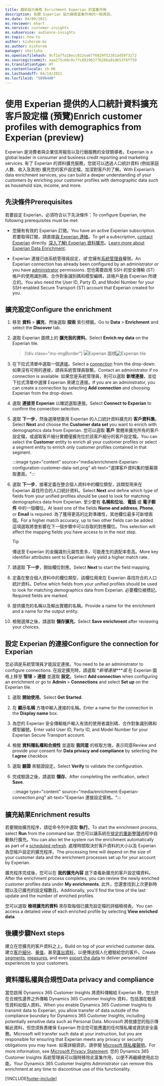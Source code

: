 ```yaml
---
title: 藉助協力廠商 Enrichment Experian 的富集作用
description: 有關 Experian 協力廠商富集作用的一般資訊。
ms.date: 04/09/2021
ms.reviewer: mhart
ms.service: customer-insights
ms.subservice: audience-insights
ms.topic: how-to
author: kishorem-ms
ms.author: kishorem
manager: shellyha
ms.openlocfilehash: 9cf2a7fa18ecc022ea67f6829f52381ad59f3172
ms.sourcegitcommit: aaa275c60c0c77c88196277b266a91d653f8f759
ms.translationtype: HT
ms.contentlocale: zh-HK
ms.lasthandoff: 04/14/2021
ms.locfileid: "5896400"
---
```

# <a name="enrich-customer-profiles-with-demographics-from-experian-preview"></a><span data-ttu-id="82c5f-103">使用 Experian 提供的人口統計資料擴充客戶設定檔 (預覽)</span><span class="sxs-lookup"><span data-stu-id="82c5f-103">Enrich customer profiles with demographics from Experian (preview)</span></span>

<span data-ttu-id="82c5f-104">Experian 是消費者與企業信用報告以及行銷服務的全球領導者。</span><span class="sxs-lookup"><span data-stu-id="82c5f-104">Experian is a global leader in consumer and business credit reporting and marketing services.</span></span> <span data-ttu-id="82c5f-105">有了 Experian 的資料擴充服務，您就可以透過人口統計資料 (例如家庭人數、收入及其他) 擴充您的客戶設定檔，加深對客戶的了解。</span><span class="sxs-lookup"><span data-stu-id="82c5f-105">With Experian’s data enrichment services, you can build a deeper understanding of your customers by enriching your customer profiles with demographic data such as household size, income, and more.</span></span>

## <a name="prerequisites"></a><span data-ttu-id="82c5f-106">先決條件</span><span class="sxs-lookup"><span data-stu-id="82c5f-106">Prerequisites</span></span>

<span data-ttu-id="82c5f-107">若要設定 Experian，必須符合以下先決條件：</span><span class="sxs-lookup"><span data-stu-id="82c5f-107">To configure Experian, the following prerequisites must be met:</span></span>

- <span data-ttu-id="82c5f-108">您擁有有效的 Experian 訂閱。</span><span class="sxs-lookup"><span data-stu-id="82c5f-108">You have an active Experian subscription.</span></span> <span data-ttu-id="82c5f-109">若要取得訂閱，請直接[與 Experian 連絡](https://www.experian.com/marketing-services/contact)。</span><span class="sxs-lookup"><span data-stu-id="82c5f-109">To get a subscription, [contact Experian](https://www.experian.com/marketing-services/contact) directly.</span></span> <span data-ttu-id="82c5f-110">[深入了解t Experian 資料擴充](https://www.experian.com/marketing-services/microsoft?cmpid=ems_web_mci_cdppage)。</span><span class="sxs-lookup"><span data-stu-id="82c5f-110">[Learn more about Experian Data Enrichment](https://www.experian.com/marketing-services/microsoft?cmpid=ems_web_mci_cdppage).</span></span>

- <span data-ttu-id="82c5f-111">Experian 連接已由系統管理員設定，*或* 您擁有[系統管理員](permissions.md#administrator)權限。</span><span class="sxs-lookup"><span data-stu-id="82c5f-111">An Experian connection has already been configured by an administrator *or* you have [administrator](permissions.md#administrator) permissions.</span></span> <span data-ttu-id="82c5f-112">您也需要啟用 SSH 的安全傳輸 (ST) 帳戶的使用識別碼、合作對象識別碼和模型編碼，該帳戶是由 Experian 所建立的。</span><span class="sxs-lookup"><span data-stu-id="82c5f-112">You also need the User ID, Party ID, and Model Number for your SSH-enabled Secure Transport (ST) account that Experian created for you.</span></span>

## <a name="configure-the-enrichment"></a><span data-ttu-id="82c5f-113">擴充設定</span><span class="sxs-lookup"><span data-stu-id="82c5f-113">Configure the enrichment</span></span>

1. <span data-ttu-id="82c5f-114">移至 **資料** > **擴充**，然後選取 **探索** 索引標籤。</span><span class="sxs-lookup"><span data-stu-id="82c5f-114">Go to **Data** > **Enrichment** and select the **Discover** tab.</span></span>

1. <span data-ttu-id="82c5f-115">選取 Experian 圖標上的 **擴充我的資料**。</span><span class="sxs-lookup"><span data-stu-id="82c5f-115">Select **Enrich my data** on the Experian tile.</span></span>

   > [!div class="mx-imgBorder"]
   > <span data-ttu-id="82c5f-116">![Experian 圖標](media/experian-tile.png "Experian 圖標")</span><span class="sxs-lookup"><span data-stu-id="82c5f-116">![Experian tile](media/experian-tile.png "Experian tile")</span></span>
   > 

1. <span data-ttu-id="82c5f-117">在下拉式清單中選取一個[連接](connections.md)。</span><span class="sxs-lookup"><span data-stu-id="82c5f-117">Select a [connection](connections.md) from the drop-down.</span></span> <span data-ttu-id="82c5f-118">如果沒有可用的連接，請與系統管理員聯繫。</span><span class="sxs-lookup"><span data-stu-id="82c5f-118">Contact an administrator if no connection is available.</span></span> <span data-ttu-id="82c5f-119">如果您是系統管理員，則可以選取 **新增連接**，並從下拉式清單中選擇 Experian 來建立連接。</span><span class="sxs-lookup"><span data-stu-id="82c5f-119">If you are an administrator, you can create a connection by selecting **Add connection** and choosing Experian from the drop-down.</span></span> 

1. <span data-ttu-id="82c5f-120">選取 **連接至 Experian** 以確認選取連接。</span><span class="sxs-lookup"><span data-stu-id="82c5f-120">Select **Connect to Experian** to confirm the connection selection.</span></span>

1.  <span data-ttu-id="82c5f-121">選取 **下一步**，然後選擇想要用 Experian 的人口統計資料擴充的 **客戶資料集**。</span><span class="sxs-lookup"><span data-stu-id="82c5f-121">Select **Next** and choose the **Customer data set** you want to enrich with demographics data from Experian.</span></span> <span data-ttu-id="82c5f-122">您可以選取 **客戶** 實體來擴充所有的客戶設定檔，或選取客戶細分實體僅擴充位於該客戶細分的客戶設定檔。</span><span class="sxs-lookup"><span data-stu-id="82c5f-122">You can select the **Customer** entity to enrich all your customer profiles or select a segment entity to enrich only customer profiles contained in that segment.</span></span>

    :::image type="content" source="media/enrichment-Experian-configuration-customer-data-set.png" alt-text="選擇客戶資料集的螢幕擷取畫面。":::

1. <span data-ttu-id="82c5f-124">選取 **下一步**，接著定義在整合個人資料中的欄位類型，該類型用來在 Experian 尋找符合的人口統計資料。</span><span class="sxs-lookup"><span data-stu-id="82c5f-124">Select **Next** and define which type of fields from your unified profiles should be used to look for matching demographics data from Experian.</span></span> <span data-ttu-id="82c5f-125">至少要有 **名稱和位址**、**電話** 或 **電子郵件** 中的一個欄位。</span><span class="sxs-lookup"><span data-stu-id="82c5f-125">At least one of the fields **Name and address**, **Phone**, or **Email** is required.</span></span> <span data-ttu-id="82c5f-126">為了獲得更高的比對準確性，其他欄位最多可新增兩個。</span><span class="sxs-lookup"><span data-stu-id="82c5f-126">For a higher match accuracy, up to two other fields can be added.</span></span> <span data-ttu-id="82c5f-127">這項選取將會影響在下一個步驟中可以存取的對應欄位。</span><span class="sxs-lookup"><span data-stu-id="82c5f-127">This selection will affect the mapping fields you have access to in the next step.</span></span>

    > [!TIP]
    > <span data-ttu-id="82c5f-128">傳送至 Experian 的金鑰識別元屬性愈多，可能產生的適配率愈高。</span><span class="sxs-lookup"><span data-stu-id="82c5f-128">More key identifier attributes sent to Experian likely yield a higher match rate.</span></span>

1. <span data-ttu-id="82c5f-129">請選取 **下一步**，開始欄位對應。</span><span class="sxs-lookup"><span data-stu-id="82c5f-129">Select **Next** to start the field mapping.</span></span>

1. <span data-ttu-id="82c5f-130">定義在整合個人資料中的欄位類型，該欄位用來在 Experian 尋找符合的人口統計資料。</span><span class="sxs-lookup"><span data-stu-id="82c5f-130">Define which fields from your unified profiles should be used to look for matching demographics data from Experian.</span></span> <span data-ttu-id="82c5f-131">必要欄位被標記。</span><span class="sxs-lookup"><span data-stu-id="82c5f-131">Required fields are marked.</span></span>

1. <span data-ttu-id="82c5f-132">提供擴充的名稱以及輸出實體的名稱。</span><span class="sxs-lookup"><span data-stu-id="82c5f-132">Provide a name for the enrichment and a name for the output entity.</span></span>

1. <span data-ttu-id="82c5f-133">檢閱選擇之後，請選取 **儲存擴充**。</span><span class="sxs-lookup"><span data-stu-id="82c5f-133">Select **Save enrichment** after reviewing your choices.</span></span>

## <a name="configure-the-connection-for-experian"></a><span data-ttu-id="82c5f-134">設定 Experian 的連接</span><span class="sxs-lookup"><span data-stu-id="82c5f-134">Configure the connection for Experian</span></span> 

<span data-ttu-id="82c5f-135">您必須是系統管理員才能設定連接。</span><span class="sxs-lookup"><span data-stu-id="82c5f-135">You need to be an administrator to configure connections.</span></span> <span data-ttu-id="82c5f-136">在設定擴充時，請選取 \**新增連接\*\*\*或* 在 Experian 圖格上移至 **管理** > **連接** 並選取 **設定**。</span><span class="sxs-lookup"><span data-stu-id="82c5f-136">Select **Add connection** when configuring an enrichment *or* go to **Admin** > **Connections** and select **Set up** on the Experian tile.</span></span>

1. <span data-ttu-id="82c5f-137">選取 **開始使用**。</span><span class="sxs-lookup"><span data-stu-id="82c5f-137">Select **Get Started**.</span></span>

1. <span data-ttu-id="82c5f-138">在 **顯示名稱** 方塊中輸入連接的名稱。</span><span class="sxs-lookup"><span data-stu-id="82c5f-138">Enter a name for the connection in the **Display name** box.</span></span>

1. <span data-ttu-id="82c5f-139">為您的 Experian 安全傳輸帳戶輸入有效的使用者識別碼、合作對象識別碼和模型編號。</span><span class="sxs-lookup"><span data-stu-id="82c5f-139">Enter valid User ID, Party ID, and Model Number for your Experian Secure Transport account.</span></span>

1. <span data-ttu-id="82c5f-140">檢閱 **資料隱私權和合規性** 並選取 **我同意** 的核取方塊，表示同意</span><span class="sxs-lookup"><span data-stu-id="82c5f-140">Review and provide your consent for **Data privacy and compliance** by selecting the **I agree** checkbox</span></span>

1. <span data-ttu-id="82c5f-141">選取 **驗證** 來驗證設定。</span><span class="sxs-lookup"><span data-stu-id="82c5f-141">Select **Verify** to validate the configuration.</span></span>

1. <span data-ttu-id="82c5f-142">完成驗證之後，請選取 **儲存**。</span><span class="sxs-lookup"><span data-stu-id="82c5f-142">After completing the verification, select **Save**.</span></span>
   
   :::image type="content" source="media/enrichment-Experian-connection.png" alt-text="Experian 連接設定窗格。":::

## <a name="enrichment-results"></a><span data-ttu-id="82c5f-144">擴充結果</span><span class="sxs-lookup"><span data-stu-id="82c5f-144">Enrichment results</span></span>

<span data-ttu-id="82c5f-145">若要開始擴充程序，請從命令列中選取 **執行**。</span><span class="sxs-lookup"><span data-stu-id="82c5f-145">To start the enrichment process, select **Run** from the command bar.</span></span> <span data-ttu-id="82c5f-146">您也可以讓系統在[排定的重新整理](system.md#schedule-tab)過程中自動執行擴充。</span><span class="sxs-lookup"><span data-stu-id="82c5f-146">You can also let the system run the enrichment automatically as part of a [scheduled refresh](system.md#schedule-tab).</span></span> <span data-ttu-id="82c5f-147">處理時間取決於客戶資料的大小以及 Experian 為您帳戶設定的擴充程序。</span><span class="sxs-lookup"><span data-stu-id="82c5f-147">The processing time will depend on the size of your customer data and the enrichment processes set up for your account by Experian.</span></span>

<span data-ttu-id="82c5f-148">擴充程序完成後，您可以在 **我的擴充內容** 底下查看新擴充的客戶設定檔資料。</span><span class="sxs-lookup"><span data-stu-id="82c5f-148">After the enrichment process completes, you can review the newly enriched customer profiles data under **My enrichments**.</span></span> <span data-ttu-id="82c5f-149">此外，您還會找到上次更新時間以及已擴充的設定檔數目。</span><span class="sxs-lookup"><span data-stu-id="82c5f-149">Additionally, you'll find the time of the last update and the number of enriched profiles.</span></span>

<span data-ttu-id="82c5f-150">您可以選取 **檢視擴充的資料** 來存取每個已擴充設定檔的詳細檢視表。</span><span class="sxs-lookup"><span data-stu-id="82c5f-150">You can access a detailed view of each enriched profile by selecting **View enriched data**.</span></span>

## <a name="next-steps"></a><span data-ttu-id="82c5f-151">後續步驟</span><span class="sxs-lookup"><span data-stu-id="82c5f-151">Next steps</span></span>

<span data-ttu-id="82c5f-152">建立在您擴充的客戶資料之上。</span><span class="sxs-lookup"><span data-stu-id="82c5f-152">Build on top of your enriched customer data.</span></span> <span data-ttu-id="82c5f-153">建立[客戶細分](segments.md)、[量值](measures.md)，甚至[匯出資料](export-destinations.md)，以便傳送個人化體驗給您的客戶。</span><span class="sxs-lookup"><span data-stu-id="82c5f-153">Create [segments](segments.md), [measures](measures.md), and even [export the data](export-destinations.md) to deliver personalized experiences to your customers.</span></span>

## <a name="data-privacy-and-compliance"></a><span data-ttu-id="82c5f-154">資料隱私權與合規性</span><span class="sxs-lookup"><span data-stu-id="82c5f-154">Data privacy and compliance</span></span>

<span data-ttu-id="82c5f-155">當您啟用 Dynamics 365 Customer Insights 將資料傳輸給 Experian 時，您允許在合規性邊界之外傳輸 Dynamics 365 Customer Insights 資料，包括潛在敏感性資料如個人資料。</span><span class="sxs-lookup"><span data-stu-id="82c5f-155">When you enable Dynamics 365 Customer Insights to transmit data to Experian, you allow transfer of data outside of the compliance boundary for Dynamics 365 Customer Insights, including potentially sensitive data such as Personal Data.</span></span> <span data-ttu-id="82c5f-156">Microsoft 將依據您的指示傳輸此資料，但您須負責確保 Experian 符合您可能應盡的任何隱私權或資訊安全義務。</span><span class="sxs-lookup"><span data-stu-id="82c5f-156">Microsoft will transfer such data at your instruction, but you are responsible for ensuring that Experian meets any privacy or security obligations you may have.</span></span> <span data-ttu-id="82c5f-157">如需詳細資訊，請參閱 [Microsoft 隱私權聲明](https://go.microsoft.com/fwlink/?linkid=396732)。</span><span class="sxs-lookup"><span data-stu-id="82c5f-157">For more information, see [Microsoft Privacy Statement](https://go.microsoft.com/fwlink/?linkid=396732).</span></span>
<span data-ttu-id="82c5f-158">您的 Dynamics 365 Customer Insights 系統管理員可以隨時移除此富集作用，以便不再繼續使用此功能。</span><span class="sxs-lookup"><span data-stu-id="82c5f-158">Your Dynamics 365 Customer Insights Administrator can remove this enrichment at any time to discontinue use of this functionality.</span></span>


[!INCLUDE[footer-include](../includes/footer-banner.md)]
